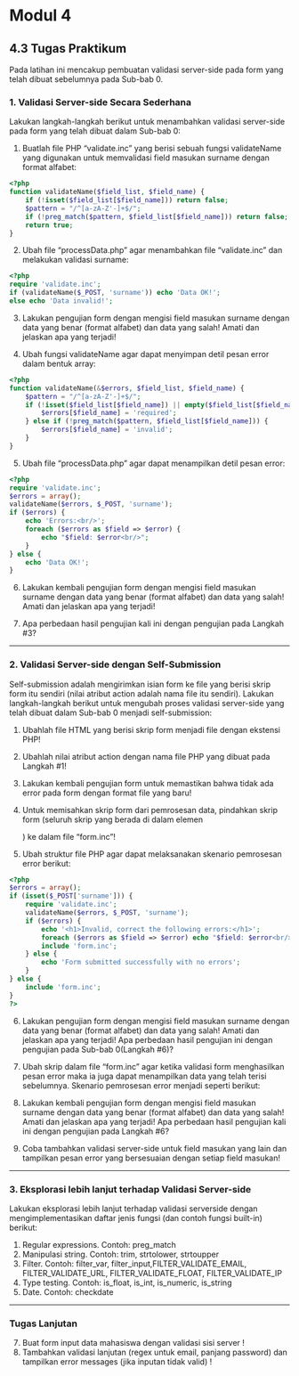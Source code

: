 # Modul 4

## 4.3 Tugas Praktikum 

Pada latihan ini mencakup pembuatan validasi server-side pada form yang telah dibuat sebelumnya pada Sub-bab 0.

### 1. Validasi Server-side Secara Sederhana
Lakukan langkah-langkah berikut untuk menambahkan validasi server-side pada form yang telah dibuat dalam Sub-bab 0:

1. Buatlah file PHP “validate.inc” yang berisi sebuah fungsi validateName yang digunakan untuk memvalidasi field masukan surname dengan format alfabet:
```php
<?php
function validateName($field_list, $field_name) {
    if (!isset($field_list[$field_name])) return false;
    $pattern = "/^[a-zA-Z'-]+$/";
    if (!preg_match($pattern, $field_list[$field_name])) return false;
    return true;
}
```

2. Ubah file “processData.php” agar menambahkan file “validate.inc” dan melakukan validasi surname:
```php
<?php
require 'validate.inc';
if (validateName($_POST, 'surname')) echo 'Data OK!';
else echo 'Data invalid!';
```

3. Lakukan pengujian form dengan mengisi field masukan surname dengan data yang benar (format alfabet) dan data yang salah! Amati dan jelaskan apa yang terjadi!

4. Ubah fungsi validateName agar dapat menyimpan detil pesan error dalam bentuk
array:
```php
<?php
function validateName(&$errors, $field_list, $field_name) {
    $pattern = "/^[a-zA-Z'-]+$/";
    if (!isset($field_list[$field_name]) || empty($field_list[$field_name])) {
        $errors[$field_name] = 'required';
    } else if (!preg_match($pattern, $field_list[$field_name])) {
        $errors[$field_name] = 'invalid';
    }
}
```

5. Ubah file “processData.php” agar dapat menampilkan detil pesan error:
```php
<?php
require 'validate.inc';
$errors = array();
validateName($errors, $_POST, 'surname');
if ($errors) {
    echo 'Errors:<br/>';
    foreach ($errors as $field => $error) {
        echo "$field: $error<br/>";
    }
} else {
    echo 'Data OK!';
}
```

6. Lakukan kembali pengujian form dengan mengisi field masukan surname dengan data yang benar (format alfabet) dan data yang salah! Amati dan jelaskan apa yang terjadi!

7. Apa perbedaan hasil pengujian kali ini dengan pengujian pada Langkah #3?

---

### 2. Validasi Server-side dengan Self-Submission
Self-submission adalah mengirimkan isian form ke file yang berisi skrip form itu sendiri (nilai atribut action adalah nama file itu sendiri). Lakukan langkah-langkah berikut untuk mengubah proses validasi server-side yang telah dibuat dalam Sub-bab 0 menjadi self-submission:

1. Ubahlah file HTML yang berisi skrip form menjadi file dengan ekstensi PHP!
2. Ubahlah nilai atribut action dengan nama file PHP yang dibuat pada Langkah #1!
3. Lakukan kembali pengujian form untuk memastikan bahwa tidak ada error pada form dengan format file yang baru!
4. Untuk memisahkan skrip form dari pemrosesan data, pindahkan skrip form (seluruh skrip yang berada di dalam elemen <FORM>) ke dalam file “form.inc”!

5. Ubah struktur file PHP agar dapat melaksanakan skenario pemrosesan error berikut:
```php
<?php
$errors = array();
if (isset($_POST['surname'])) {
    require 'validate.inc';
    validateName($errors, $_POST, 'surname');
    if ($errors) {
        echo '<h1>Invalid, correct the following errors:</h1>';
        foreach ($errors as $field => $error) echo "$field: $error<br/>";
        include 'form.inc';
    } else {
        echo 'Form submitted successfully with no errors';
    }
} else {
    include 'form.inc';
}
?>
```

6. Lakukan pengujian form dengan mengisi field masukan surname dengan data yang benar (format alfabet) dan data yang salah! Amati dan jelaskan apa yang terjadi! Apa perbedaan hasil pengujian ini dengan pengujian pada Sub-bab 0(Langkah #6)?

7. Ubah skrip dalam file “form.inc” agar ketika validasi form menghasilkan pesan error maka ia juga dapat menampilkan data yang telah terisi sebelumnya. Skenario pemrosesan error menjadi seperti berikut:

8. Lakukan kembali pengujian form dengan mengisi field masukan surname dengan data yang benar (format alfabet) dan data yang salah! Amati dan jelaskan apa yang terjadi! Apa perbedaan hasil pengujian kali ini dengan pengujian pada Langkah #6?

9. Coba tambahkan validasi server-side untuk field masukan yang lain dan tampilkan pesan error yang bersesuaian dengan setiap field masukan!

---

### 3. Eksplorasi lebih lanjut terhadap Validasi Server-side
Lakukan eksplorasi lebih lanjut terhadap validasi serverside dengan mengimplementasikan daftar jenis fungsi (dan contoh fungsi built-in) berikut:

1. Regular expressions. Contoh: preg_match
2. Manipulasi string. Contoh: trim, strtolower, strtoupper
3. Filter. Contoh: filter_var, filter_input,FILTER_VALIDATE_EMAIL, FILTER_VALIDATE_URL, FILTER_VALIDATE_FLOAT, FILTER_VALIDATE_IP
4. Type testing. Contoh: is_float, is_int, is_numeric, is_string
5. Date. Contoh: checkdate

---

### Tugas Lanjutan
7. Buat form input data mahasiswa dengan validasi sisi server ! 
8. Tambahkan validasi lanjutan (regex untuk email, panjang password) dan tampilkan error messages (jika inputan tidak valid) !
